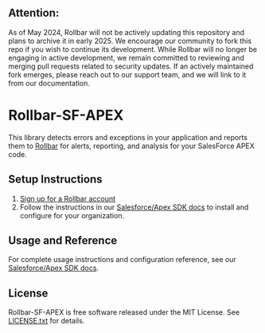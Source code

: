 ## **Attention:**

As of May 2024, Rollbar will not be actively updating this repository and plans to archive it in early 2025. We encourage our community to fork this repo if you wish to continue its development. While Rollbar will no longer be engaging in active development, we remain committed to reviewing and merging pull requests related to security updates. If an actively maintained fork emerges, please reach out to our support team, and we will link to it from our documentation.


# Rollbar-SF-APEX

This library detects errors and exceptions in your application and reports them to [Rollbar](https://rollbar.com) for alerts, reporting, and analysis for your SalesForce APEX code.

## Setup Instructions

1. [Sign up for a Rollbar account](https://rollbar.com/signup)
2. Follow the instructions in our [Salesforce/Apex SDK docs](https://docs.rollbar.com/docs/salesforce-apex) to install and configure for your organization.

## Usage and Reference

For complete usage instructions and configuration reference, see our [Salesforce/Apex SDK docs](https://docs.rollbar.com/docs/salesforce-apex).

## License
Rollbar-SF-APEX is free software released under the MIT License. See [LICENSE.txt](LICENSE.txt) for details.
